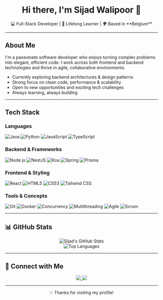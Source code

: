 <h1 align="center">Hi there, I'm Sijad Walipoor 👋</h1>

<p align="center">
  💻 Full-Stack Developer | 🧠 Lifelong Learner | 🌍 Based in **Belgium**
</p>

---

## About Me

I'm a passionate software developer who enjoys turning complex problems into elegant, efficient code. I work across both frontend and backend technologies and thrive in agile, collaborative environments.

- Currently exploring backend architectures & design patterns  
- Strong focus on clean code, performance & scalability  
- Open to new opportunities and exciting tech challenges  
- Always learning, always building  

---

## Tech Stack

### Languages  
![Java](https://img.shields.io/badge/Java-ED8B00?style=for-the-badge&logo=openjdk&logoColor=white)
![Python](https://img.shields.io/badge/Python-3776AB?style=for-the-badge&logo=python&logoColor=white)
![JavaScript](https://img.shields.io/badge/JavaScript-F7DF1E?style=for-the-badge&logo=javascript&logoColor=black)
![TypeScript](https://img.shields.io/badge/TypeScript-3178C6?style=for-the-badge&logo=typescript&logoColor=white)

### Backend & Frameworks  
![Node.js](https://img.shields.io/badge/Node.js-339933?style=for-the-badge&logo=node-dot-js&logoColor=white)
![NestJS](https://img.shields.io/badge/NestJS-E0234E?style=for-the-badge&logo=nestjs&logoColor=white)
![Koa](https://img.shields.io/badge/Koa-33333D?style=for-the-badge&logo=koa&logoColor=white)
![Spring](https://img.shields.io/badge/Spring-6DB33F?style=for-the-badge&logo=spring&logoColor=white)
![Prisma](https://img.shields.io/badge/Prisma-2D3748?style=for-the-badge&logo=prisma&logoColor=white)

### Frontend & Styling  
![React](https://img.shields.io/badge/React-61DAFB?style=for-the-badge&logo=react&logoColor=black)
![HTML5](https://img.shields.io/badge/HTML5-E34F26?style=for-the-badge&logo=html5&logoColor=white)
![CSS3](https://img.shields.io/badge/CSS3-1572B6?style=for-the-badge&logo=css3&logoColor=white)
![Tailwind CSS](https://img.shields.io/badge/TailwindCSS-38B2AC?style=for-the-badge&logo=tailwind-css&logoColor=white)

### Tools & Concepts  
![Git](https://img.shields.io/badge/Git-F05032?style=for-the-badge&logo=git&logoColor=white)
![Docker](https://img.shields.io/badge/Docker-2496ED?style=for-the-badge&logo=docker&logoColor=white)
![Concurrency](https://img.shields.io/badge/Concurrency-%23007ACC?style=for-the-badge)
![Multithreading](https://img.shields.io/badge/Multithreading-%23FF9900?style=for-the-badge)
![Agile](https://img.shields.io/badge/Agile-0052CC?style=for-the-badge&logo=agile&logoColor=white)
![Scrum](https://img.shields.io/badge/Scrum-6DB33F?style=for-the-badge&logo=scrumalliance&logoColor=white)

---

## 📊 GitHub Stats

<p align="center">
  <img src="https://github-readme-stats.vercel.app/api?username=sijadwalipoor&show_icons=true&theme=tokyonight" alt="Sijad's GitHub Stats" />
  <br/>
  <img src="https://github-readme-stats.vercel.app/api/top-langs/?username=sijadwalipoor&layout=compact&theme=tokyonight" alt="Top Languages" />
</p>

---

## 🔗 Connect with Me

<p align="center">
  <a href="www.linkedin.com/in/sijad-walipoor-8ab62530a" target="_blank">
    <img src="https://img.shields.io/badge/LinkedIn-0A66C2?style=for-the-badge&logo=linkedin&logoColor=white" />
  </a>
  <a href="mailto:sijad.walipoor@outlook.com">
    <img src="https://img.shields.io/badge/Email-D14836?style=for-the-badge&logo=gmail&logoColor=white" />
  </a>
</p>

---

<p align="center">
  ✨ Thanks for visiting my profile!
</p>
